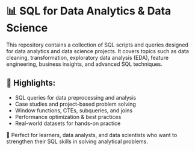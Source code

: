 # 📊 SQL for Data Analytics & Data Science

This repository contains a collection of SQL scripts and queries designed for data analytics and data science projects. It covers topics such as data cleaning, transformation, exploratory data analysis (EDA), feature engineering, business insights, and advanced SQL techniques.

## 🔹 Highlights:

- SQL queries for data preprocessing and analysis
- Case studies and project-based problem solving
- Window functions, CTEs, subqueries, and joins
- Performance optimization & best practices
- Real-world datasets for hands-on practice

🚀 Perfect for learners, data analysts, and data scientists who want to strengthen their SQL skills in solving analytical problems.
